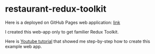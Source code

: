 # restaurant-redux-toolkit

Here is a deployed on GitHub Pages web application: [link](https://muzabol2.github.io/restaurant-redux-toolkit/)

I created this web-app only to get familier Redux Toolkit. 

Here is [Youtube tutorial](https://youtu.be/jR4fagDcvrc) that showed me step-by-step how to create this example web app. 
